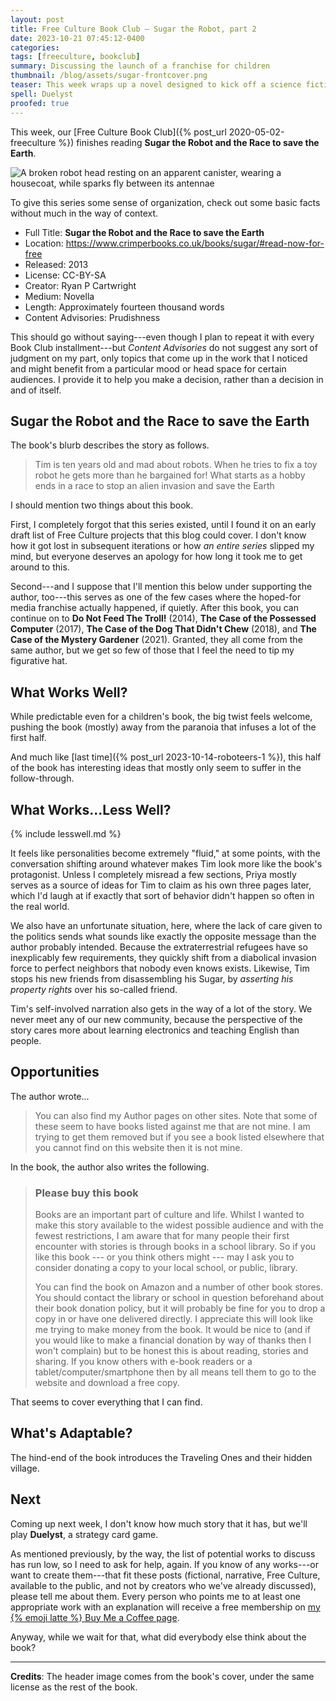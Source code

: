 ```yaml
---
layout: post
title: Free Culture Book Club — Sugar the Robot, part 2
date: 2023-10-21 07:45:12-0400
categories:
tags: [freeculture, bookclub]
summary: Discussing the launch of a franchise for children
thumbnail: /blog/assets/sugar-frontcover.png
teaser: This week wraps up a novel designed to kick off a science fiction franchise for children.
spell: Duelyst
proofed: true
---
```


This week, our [Free Culture Book Club]({% post_url 2020-05-02-freeculture %}) finishes reading **Sugar the Robot and the Race to save the Earth**.

![A broken robot head resting on an apparent canister, wearing a housecoat, while sparks fly between its antennae](/blog/assets/sugar-frontcover.png "If we don't get a take-me-to-your-liter joke out of this...")

To give this series some sense of organization, check out some basic facts without much in the way of context.

 * Full Title:  **Sugar the Robot and the Race to save the Earth**
 * Location:  <https://www.crimperbooks.co.uk/books/sugar/#read-now-for-free>
 * Released:  2013
 * License:  CC-BY-SA
 * Creator:  Ryan P Cartwright
 * Medium:  Novella
 * Length:  Approximately fourteen thousand words
 * Content Advisories:  Prudishness

This should go without saying---even though I plan to repeat it with every Book Club installment---but *Content Advisories* do not suggest any sort of judgment on my part, only topics that come up in the work that I noticed and might benefit from a particular mood or head space for certain audiences.  I provide it to help you make a decision, rather than a decision in and of itself.

## Sugar the Robot and the Race to save the Earth

The book's blurb describes the story as follows.

 >  Tim is ten years old and mad about robots. When he tries to fix a toy robot he gets more than he bargained for! What starts as a hobby ends in a race to stop an alien invasion and save the Earth

I should mention two things about this book.

First, I completely forgot that this series existed, until I found it on an early draft list of Free Culture projects that this blog could cover.  I don't know how it got lost in subsequent iterations or how *an entire series* slipped my mind, but everyone deserves an apology for how long it took me to get around to this.

Second---and I suppose that I'll mention this below under supporting the author, too---this serves as one of the few cases where the hoped-for media franchise actually happened, if quietly.  After this book, you can continue on to **Do Not Feed The Troll!** (2014), **The Case of the Possessed Computer** (2017), **The Case of the Dog That Didn't Chew** (2018), and **The Case of the Mystery Gardener** (2021).  Granted, they all come from the same author, but we get so few of those that I feel the need to tip my figurative hat.

## What Works Well?

While predictable even for a children's book, the big twist feels welcome, pushing the book (mostly) away from the paranoia that infuses a lot of the first half.

And much like [last time]({% post_url 2023-10-14-roboteers-1 %}), this half of the book has interesting ideas that mostly only seem to suffer in the follow-through.

## What Works...Less Well?

{% include lesswell.md %}

It feels like personalities become extremely "fluid," at some points, with the conversation shifting around whatever makes Tim look more like the book's protagonist.  Unless I completely misread a few sections, Priya mostly serves as a source of ideas for Tim to claim as his own three pages later, which I'd laugh at if exactly that sort of behavior didn't happen so often in the real world.

We also have an unfortunate situation, here, where the lack of care given to the politics sends what sounds like exactly the opposite message than the author probably intended.  Because the extraterrestrial refugees have so inexplicably few requirements, they quickly shift from a diabolical invasion force to perfect neighbors that nobody even knows exists.  Likewise, Tim stops his new friends from disassembling his Sugar, by *asserting his property rights* over his so-called friend.

Tim's self-involved narration also gets in the way of a lot of the story.  We never meet any of our new community, because the perspective of the story cares more about learning electronics and teaching English than people.

## Opportunities

The author wrote...

 > You can also find my Author pages on other sites. Note that some of these seem to have books listed against me that are not mine. I am trying to get them removed but if you see a book listed elsewhere that you cannot find on this website then it is not mine.

In the book, the author also writes the following.

 > ### Please buy this book
 >
 > Books are an important part of culture and life. Whilst I wanted to make this story available to the widest possible audience and with the fewest restrictions, I am aware that for many people their first encounter with stories is through books in a school library. So if you like this book --- or you think others might --- may I ask you to consider donating a copy to your local school, or public, library.
 >
 > You can find the book on Amazon and a number of other book stores. You should contact the library or school in question beforehand about their book donation policy, but it will probably be fine for you to drop a copy in or have one delivered directly. I appreciate this will look like me trying to make money from the book. It would be nice to (and if you would like to make a financial donation by way of thanks then I won't complain) but to be honest this is about reading, stories and sharing. If you know others with e-book readers or a tablet/computer/smartphone then by all means tell them to go to the website and download a free copy.

That seems to cover everything that I can find.

## What's Adaptable?

The hind-end of the book introduces the Traveling Ones and their hidden village.

## Next

Coming up next week, I don't know how much story that it has, but we'll play **Duelyst**, a strategy card game.

As mentioned previously, by the way, the list of potential works to discuss has run low, so I need to ask for help, again.  If you know of any works---or want to create them---that fit these posts (fictional, narrative, Free Culture, available to the public, and not by creators who we've already discussed), please tell me about them.  Every person who points me to at least one appropriate work with an explanation will receive a free membership on [my {% emoji latte %} Buy Me a Coffee page](https://buymeacoffee.com/jcolag).

Anyway, while we wait for that, what did everybody else think about the book?

* * *

**Credits**:  The header image comes from the book's cover, under the same license as the rest of the book.
